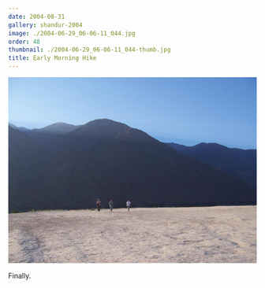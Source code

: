 ```yaml
---
date: 2004-08-31
gallery: shandur-2004
image: ./2004-06-29_06-06-11_044.jpg
order: 48
thumbnail: ./2004-06-29_06-06-11_044-thumb.jpg
title: Early Morning Hike
---
```


![Early Morning Hike](./2004-06-29_06-06-11_044.jpg)

Finally.